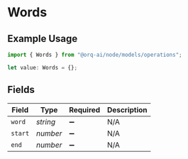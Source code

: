 # Words

## Example Usage

```typescript
import { Words } from "@orq-ai/node/models/operations";

let value: Words = {};
```

## Fields

| Field              | Type               | Required           | Description        |
| ------------------ | ------------------ | ------------------ | ------------------ |
| `word`             | *string*           | :heavy_minus_sign: | N/A                |
| `start`            | *number*           | :heavy_minus_sign: | N/A                |
| `end`              | *number*           | :heavy_minus_sign: | N/A                |